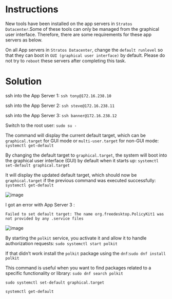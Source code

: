 # Instructions

New tools have been installed on the app servers in `Stratos Datacenter`.Some of these tools can only be managed from the graphical user interface. Therefore, there are some requirements for these app servers as below.

On all App servers in `Stratos Datacenter`, change the `default runlevel` so that they can boot in `GUI (graphical user interface)` by default. Please do not try to `reboot` these servers after completing this task.

# Solution

ssh into the App Server 1: `ssh tony@172.16.238.10`

ssh into the App Server 2: `ssh steve@172.16.238.11`

ssh into the App Server 3: `ssh banner@172.16.238.12`

Switch to the root user: `sudo su -`

The command will display the current default target, which can be `graphical.target` for GUI mode or `multi-user.target` for non-GUI mode: `systemctl get-default`

By changing the default target to `graphical.target`, the system will boot into the graphical user interface (GUI) by default when it starts up: `systemctl set-default graphical.target`

It will display the updated default target, which should now be `graphical.target` if the previous command was executed successfully: `systemctl get-default`

![image](https://github.com/janaom/KodeKloud-Engineer-2.0/assets/83917694/13e8e18c-04b3-46f7-893d-f7b301d91cb6)

I got an error with App Server 3 :

`Failed to set default target: The name org.freedesktop.PolicyKit1 was not provided by any .service files`

![image](https://github.com/janaom/KodeKloud-Engineer-2.0/assets/83917694/836920b2-ac75-497a-83ec-6587e8da09e2)

By starting the `polkit` service, you activate it and allow it to handle authorization requests: `sudo systemctl start polkit`

If that didn’t work install the `polkit` package using the `dnf`:`sudo dnf install polkit`

This command is useful when you want to find packages related to a specific functionality or library: `sudo dnf search polkit`

`sudo systemctl set-default graphical.target`

`systemctl get-default`

